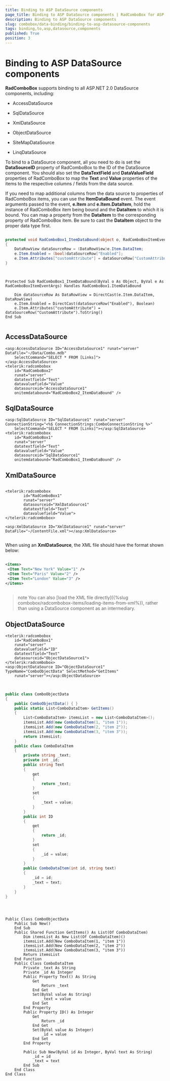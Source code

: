 ```yaml
---
title: Binding to ASP DataSource components
page_title: Binding to ASP DataSource components | RadComboBox for ASP.NET AJAX Documentation
description: Binding to ASP DataSource components
slug: combobox/data-binding/binding-to-asp-datasource-components
tags: binding,to,asp,datasource,components
published: True
position: 3
---
```


# Binding to ASP DataSource components



**RadComboBox** supports binding to all ASP.NET 2.0 DataSource components, including:

* AccessDataSource

* SqlDataSource

* XmlDataSource

* ObjectDataSource

* SiteMapDataSource

* LinqDataSource

To bind to a DataSource component, all you need to do is set the **DataSourceID** property of RadComboBox to the ID of the DataSource component. You should also set the **DataTextField** and **DataValueField** properties of RadComboBox to map the **Text** and **Value** properties of the items to the respective columns / fields from the data source.

If you need to map additional columns from the data source to properties of RadComboBox items, you can use the **ItemDataBound** event. The event arguments passed to the event, **e.Item** and **e.Item.DataItem**, hold the instance of RadComboBox item being bound and the **DataItem** to which it is bound. You can map a property from the **DataItem** to the corresponding property of RadComboBox item. Be sure to cast the **DataItem** object to the proper data type first.



````C#
	
protected void RadComboBox1_ItemDataBound(object o, RadComboBoxItemEventArgs e) 
{ 
	DataRowView dataSourceRow = (DataRowView)e.Item.DataItem; 
	e.Item.Enabled = (bool)dataSourceRow["Enabled"]; 
	e.Item.Attributes["customAttribute"] = dataSourceRow["CustomAttribute"].ToString(); 
}
	
````
````VB.NET
		
Protected Sub RadComboBox1_ItemDataBound(ByVal o As Object, ByVal e As 
RadComboBoxItemEventArgs) Handles RadComboBox1.ItemDataBound 

	Dim dataSourceRow As DataRowView = DirectCast(e.Item.DataItem, DataRowView)
	e.Item.Enabled = DirectCast(dataSourceRow("Enabled"), Boolean)
	e.Item.Attributes("customAttribute") = dataSourceRow("CustomAttribute").ToString()
End Sub
	
````


## AccessDataSource

````ASPNET
<asp:AccessDataSource ID="AccessDataSource1" runat="server" DataFile="~/Data/Combo.mdb"
	SelectCommand="SELECT * FROM [Links]">
</asp:AccessDataSource>
<telerik:radcombobox 
	id="RadComboBox2" 
	runat="server" 
	datatextfield="Text" 
	datavaluefield="Value"
	datasourceid="AccessDataSource1" 
	onitemdatabound="RadComboBox2_ItemDataBound" />
````



## SqlDataSource

````ASPNET
<asp:SqlDataSource ID="SqlDataSource1" runat="server" ConnectionString="<%$ ConnectionStrings:ComboConnectionString %>"
	SelectCommand="SELECT * FROM [Links]"></asp:SqlDataSource>
<telerik:radcombobox 
	id="RadComboBox1" 
	runat="server" 
	datatextfield="Text" 
	datavaluefield="Value"
	datasourceid="SqlDataSource1" 
	onitemdatabound="RadComboBox1_ItemDataBound" />
````



## XmlDataSource

````ASPNET
	    
<telerik:radcombobox 
		id="RadComboBox1" 
		runat="server" 
		datasourceid="XmlDataSource1" 
		datatextfield="Text"
		datavaluefield="Value">
</telerik:radcombobox>

<asp:XmlDataSource ID="XmlDataSource1" runat="server" DataFile="~/ContentFile.xml"></asp:XmlDataSource>
	
````



When using an **XmlDataSource**, the XML file should have the format shown below:

````XML
	    
<items>
 <Item Text="New York" Value="1" />
 <Item Text="Paris" Value="2" />
 <Item Text="London" Value="3" />
</items>
	
````



>note You can also [load the XML file directly]({%slug combobox/radcombobox-items/loading-items-from-xml%}), rather than using a DataSource component as an intermediary.
>


## ObjectDataSource

````ASPNET
<telerik:radcombobox 
	id="RadComboBox1" 
	runat="server"
	datavaluefield="ID" 
	datatextfield="Text"
	datasourceid="ObjectDataSource1">    
</telerik:radcombobox>
<asp:ObjectDataSource ID="ObjectDataSource1" TypeName="ComboObjectData" SelectMethod="GetItems"
	runat="server"></asp:ObjectDataSource>
````





````C#
	
	
public class ComboObjectData
{
	public ComboObjectData() { }
	public static List<ComboDataItem> GetItems()
	{
		List<ComboDataItem> itemsList = new List<ComboDataItem>(); 
		itemsList.Add(new ComboDataItem(1, "item 1")); 
		itemsList.Add(new ComboDataItem(2, "item 2")); 
		itemsList.Add(new ComboDataItem(3, "item 3"));
		return itemsList;
	}
	public class ComboDataItem
	{
		private string _text; 
		private int _id;
		public string Text 
		{ 
			get 
			{ 
				return _text; 
			} 
			set 
			{ 
				_text = value; 
			} 
		}
		public int ID 
		{ 
			get 
			{ 
				return _id; 
			} 
			set 
			{ 
				_id = value; 
			} 
		}
		public ComboDataItem(int id, string text) 
		{
			_id = id; 
			_text = text; 
		}
	}
}
	
````
````VB.NET
	
	
Public Class ComboObjectData
	Public Sub New()
	End Sub
	Public Shared Function GetItems() As List(Of ComboDataItem)
		Dim itemsList As New List(Of ComboDataItem)()
		itemsList.Add(New ComboDataItem(1, "item 1"))
		itemsList.Add(New ComboDataItem(2, "item 2"))
		itemsList.Add(New ComboDataItem(3, "item 3"))
		Return itemsList
	End Function
	Public Class ComboDataItem
		Private _text As String
		Private _id As Integer
		Public Property Text() As String
			Get
				Return _text
			End Get
			Set(ByVal value As String)
				_text = value
			End Set
		End Property
		Public Property ID() As Integer
			Get
				Return _id
			End Get
			Set(ByVal value As Integer)
				_id = value
			End Set
		End Property

		Public Sub New(ByVal id As Integer, ByVal text As String)
			_id = id
			_text = text
		End Sub
	End Class
End Class
	
````

